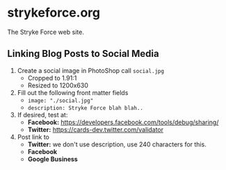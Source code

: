 # strykeforce.org
The Stryke Force web site.

## Linking Blog Posts to Social Media

1. Create a social image in PhotoShop call `social.jpg`
    - Cropped to 1.91:1
    - Resized to 1200x630
2. Fill out the following front matter fields
    - `image: "./social.jpg"`
    - `description: Stryke Force blah blah..`
3. If desired, test at:
    - **Facebook:** https://developers.facebook.com/tools/debug/sharing/
    - **Twitter:** https://cards-dev.twitter.com/validator
4. Post link to
    - **Twitter:** we don't use description, use 240 characters for this.
    - **Facebook**
    - **Google Business**